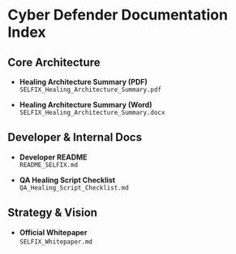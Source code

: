 # Cyber Defender Documentation Index

## Core Architecture
- **Healing Architecture Summary (PDF)**  
  `SELFIX_Healing_Architecture_Summary.pdf`

- **Healing Architecture Summary (Word)**  
  `SELFIX_Healing_Architecture_Summary.docx`

## Developer & Internal Docs
- **Developer README**  
  `README_SELFIX.md`

- **QA Healing Script Checklist**  
  `QA_Healing_Script_Checklist.md`

## Strategy & Vision
- **Official Whitepaper**  
  `SELFIX_Whitepaper.md`

